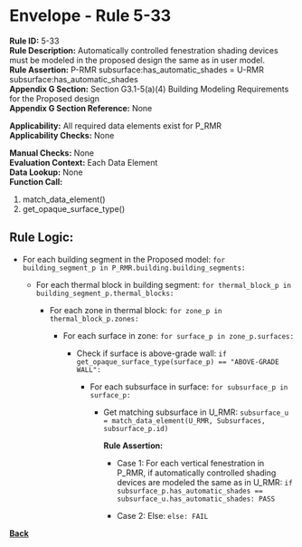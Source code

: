 
# Envelope - Rule 5-33  

**Rule ID:** 5-33  
**Rule Description:** Automatically controlled fenestration shading devices must be modeled in the proposed design the same as in user model.  
**Rule Assertion:** P-RMR subsurface:has_automatic_shades = U-RMR subsurface:has_automatic_shades  
**Appendix G Section:** Section G3.1-5(a)(4) Building Modeling Requirements for the Proposed design  
**Appendix G Section Reference:**  None

**Applicability:** All required data elements exist for P_RMR  
**Applicability Checks:** None  

**Manual Checks:** None  
**Evaluation Context:**  Each Data Element  
**Data Lookup:** None  
**Function Call:**  

  1. match_data_element()
  2. get_opaque_surface_type()

## Rule Logic:

- For each building segment in the Proposed model: `for building_segment_p in P_RMR.building.building_segments:`

  - For each thermal block in building segment: `for thermal_block_p in building_segment_p.thermal_blocks:`

    - For each zone in thermal block: `for zone_p in thermal_block_p.zones:`

      - For each surface in zone: `for surface_p in zone_p.surfaces:`

        - Check if surface is above-grade wall: `if get_opaque_surface_type(surface_p) == "ABOVE-GRADE WALL":`

          - For each subsurface in surface: `for subsurface_p in surface_p:`

            - Get matching subsurface in U_RMR: `subsurface_u = match_data_element(U_RMR, Subsurfaces, subsurface_p.id)`

              **Rule Assertion:**

              - Case 1: For each vertical fenestration in P_RMR, if automatically controlled shading devices are modeled the same as in U_RMR: `if subsurface_p.has_automatic_shades == subsurface_u.has_automatic_shades: PASS`

              - Case 2: Else: `else: FAIL`

**[Back](../_toc.md)**
